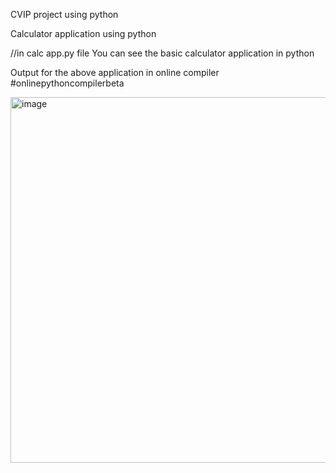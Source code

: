 CVIP project using python

Calculator application using python

//in calc app.py file You can see the basic calculator application in python

Output for the above application in online compiler #onlinepythoncompilerbeta


<img width="585" alt="image" src="https://github.com/gnar18/CVIP--Projects-using-python/assets/119476525/49fad172-c08d-4260-8514-6d9af97722da">



